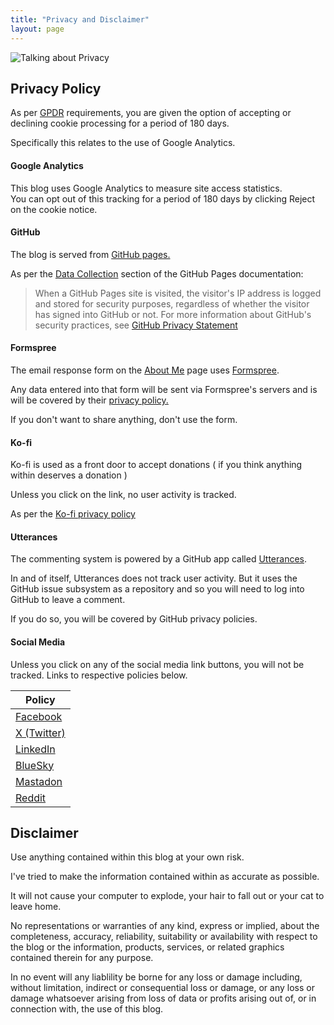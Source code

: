 ```yaml
---
title: "Privacy and Disclaimer"
layout: page
---
```


![Talking about Privacy](/assets/images/privacy.png "Talking about Privacy")

## Privacy Policy

As per [GPDR](https://gdpr.eu/cookies/ "GPDR cookies") requirements,  you are given the option of accepting or declining cookie processing for a period of 180 days.

Specifically this relates to the use of Google Analytics.

#### Google Analytics
This blog uses Google Analytics to measure site access statistics.  
You can opt out of this tracking for a period of 180 days by clicking <span class="cookie_button">Reject</span> on the cookie notice.

#### GitHub
The blog is served from [GitHub pages.](https://pages.github.com "GitHub pages")

As per the [Data Collection](https://docs.github.com/en/pages/getting-started-with-github-pages/what-is-github-pages#data-collection "Data Collection") section of the GitHub Pages documentation:

<blockquote>
When a GitHub Pages site is visited, the visitor's IP address is logged and stored for security purposes, regardless of whether the visitor has signed into GitHub or not. 
For more information about GitHub's security practices, see <a href="https://docs.github.com/en/site-policy/privacy-policies/github-general-privacy-statement" alt="GitHub Privacy Statement">GitHub Privacy Statement</a>
</blockquote>

#### Formspree
The email response form on the [About Me](/about) page uses [Formspree](https://formspree.io/ "Formspree").

Any data entered into that form will be sent via Formspree's servers and is will be covered by their [privacy policy.](https://formspree.io/legal/privacy-policy/ "Formspree privacy policy")

If you don't want to share anything,  don't use the form.

#### Ko-fi
Ko-fi is used as a front door to accept donations ( if you think anything within deserves a donation )

Unless you click on the link,  no user activity is tracked.  

As per the [Ko-fi privacy policy](https://more.ko-fi.com/privacy "Ko-fi privacy policy")

#### Utterances
The commenting system is powered by a GitHub app called [Utterances](https://utteranc.es/ "Utterances").

In and of itself, Utterances does not track user activity. But it uses the GitHub issue subsystem as a repository and so you will need to log into GitHub to leave a comment.

If you do so,  you will be covered by GitHub privacy policies.

#### Social Media

Unless you click on any of the social media link buttons,  you will not be tracked.
Links to respective policies below.

|Policy 
|---
|[Facebook](https://www.facebook.com/privacy/policy/?entry_point=data_policy_redirect&entry=0 "Facebook")  
|[X (Twitter)](https://privacy.x.com/en "X (Twitter)")  
|[LinkedIn](https://www.linkedin.com/legal/privacy-policy "LinkedIn")  
|[BlueSky](https://bsky.social/about/support/privacy-policy "BlueSky")  
|[Mastadon](https://mastodon.social/privacy-policy "Mastadon")   
|[Reddit](https://www.reddit.com/en-us/policies/privacy-policy?rdt=44089 "Reddit")  

## Disclaimer

Use anything contained within this blog at your own risk.

I've tried to make the information contained within as accurate as possible.

It will not cause your computer to explode, your hair to fall out or your cat to leave home.

No representations or warranties of any kind, express or implied, about the completeness, accuracy, reliability, suitability or availability with respect to the blog or the information, products, services, or related graphics contained therein for any purpose.

In no event will any liablility be borne for any loss or damage including, without limitation, indirect or consequential loss or damage, or any loss or damage whatsoever arising from loss of data or profits arising out of, or in connection with, the use of this blog.
